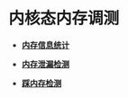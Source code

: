 # 内核态内存调测



- **[内存信息统计](kernel-small-debug-memory-info.md)**

- **[内存泄漏检测](kernel-small-debug-memory-leak.md)**

- **[踩内存检测](kernel-small-debug-memory-corrupt.md)**